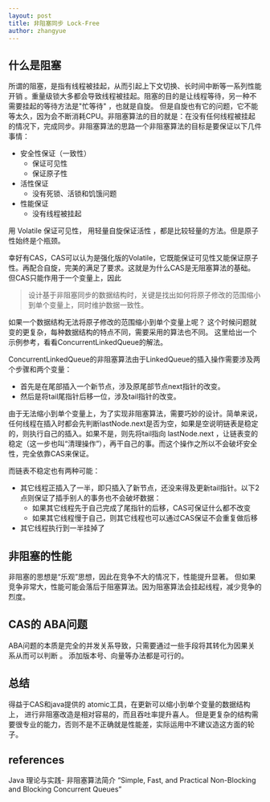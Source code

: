 ```yaml
---
layout: post
title: 非阻塞同步 Lock-Free
author: zhangyue
---
```


## 什么是阻塞
所谓的阻塞，是指有线程被挂起，从而引起上下文切换、长时间中断等一系列性能开销 。重量级锁大多都会导致线程被挂起。阻塞的目的是让线程等待，另一种不需要挂起的等待方法是"忙等待" ，也就是自旋。 但是自旋也有它的问题，它不能等太久，因为会不断消耗CPU。非阻塞算法的目的就是：在没有任何线程被挂起的情况下，完成同步。非阻塞算法的思路一个非阻塞算法的目标是要保证以下几件事情：
* 安全性保证（一致性）
    * 保证可见性
    * 保证原子性
* 活性保证
    * 没有死锁、活锁和饥饿问题
* 性能保证
    * 没有线程被挂起

用 Volatile 保证可见性， 用轻量自旋保证活性 ，都是比较轻量的方法。但是原子性始终是个瓶颈。

幸好有CAS，CAS可以认为是强化版的Volatile，它既能保证可见性又能保证原子性。再配合自旋，完美的满足了要求。这就是为什么CAS是无阻塞算法的基础。但CAS只能作用于一个变量上，因此

> 设计基于非阻塞同步的数据结构时，关键是找出如何将原子修改的范围缩小到单个变量上，同时维护数据一致性。

如果一个数据结构无法将原子修改的范围缩小到单个变量上呢？ 这个时候问题就变的更复杂，每种数据结构的特点不同，需要采用的算法也不同。 这里给出一个示例参考，看看ConcurrentLinkedQueue的解法。

ConcurrentLinkedQueue的非阻塞算法由于LinkedQueue的插入操作需要涉及两个步骤和两个变量：
* 首先是在尾部插入一个新节点，涉及原尾部节点next指针的改变。
* 然后是将tail尾指针后移一位，涉及tail指针的改变。

由于无法缩小到单个变量上，为了实现非阻塞算法，需要巧妙的设计。简单来说，任何线程在插入时都会先判断lastNode.next是否为空，如果是空说明链表是稳定的，则执行自己的插入。如果不是，则先将tail指向 lastNode.next ，让链表变的稳定（这一步也叫“清理操作”），再干自己的事。而这个操作之所以不会破坏安全性，完全依靠CAS来保证。

而链表不稳定也有两种可能：
* 其它线程正插入了一半，即只插入了新节点，还没来得及更新tail指针。以下2点则保证了插手别人的事务也不会破坏数据：
    * 如果其它线程先于自己完成了尾指针的后移，CAS可保证什么都不改变
    * 如果其它线程慢于自己，则其它线程也可以通过CAS保证不会重复做后移
* 其它线程执行到一半挂掉了

## 非阻塞的性能
非阻塞的思想是“乐观”思想，因此在竞争不大的情况下，性能提升显著。 但如果竞争非常大，性能可能会落后于阻塞算法。因为阻塞算法会挂起线程，减少竞争的烈度。
## CAS的 ABA问题
ABA问题的本质是完全的并发关系导致，只需要通过一些手段将其转化为因果关系从而可以判断 。 添加版本号、向量等办法都是可行的。
## 总结
得益于CAS和java提供的 atomic工具，在更新可以缩小到单个变量的数据结构上， 进行非阻塞改造是相对容易的，而且吞吐率提升喜人。 但是更复杂的结构需要很专业的能力，否则不是不正确就是性能差，实际运用中不建议造这方面的轮子。
## references
Java 理论与实践- 非阻塞算法简介
“Simple, Fast, and Practical Non-Blocking and Blocking Concurrent Queues”